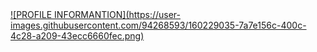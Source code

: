 



<a href="https://bit.ly/3NlbBGN" target="_blank">
![PROFILE INFORMANTION](https://user-images.githubusercontent.com/94268593/160229035-7a7e156c-400c-4c28-a209-43ecc6660fec.png)
</a>




